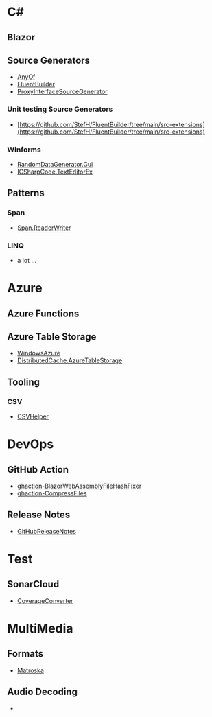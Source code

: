 # C#

## Blazor

## Source Generators
- [AnyOf](https://github.com/StefH/AnyOf)
- [FluentBuilder](https://github.com/StefH/FluentBuilder)
- [ProxyInterfaceSourceGenerator](https://github.com/StefH/ProxyInterfaceSourceGenerator)

### Unit testing Source Generators
- [https://github.com/StefH/FluentBuilder/tree/main/src-extensions](https://github.com/StefH/FluentBuilder/tree/main/src-extensions)


### Winforms
- [RandomDataGenerator.Gui](https://github.com/StefH/RandomDataGenerator/tree/master/src/RandomDataGenerator.Gui)
- [ICSharpCode.TextEditorEx](https://github.com/StefH/ICSharpCode.TextEditorEx)

## Patterns
### Span
- [Span.ReaderWriter](https://github.com/StefH/Matroska/tree/main/src/Span.ReaderWriter)

### LINQ
- a lot ...

# Azure
## Azure Functions

## Azure Table Storage
- [WindowsAzure](https://github.com/dtretyakov/WindowsAzure)
- [DistributedCache.AzureTableStorage](https://github.com/StefH/DistributedCache.AzureTableStorage)

## Tooling
### CSV
- [CSVHelper](https://github.com/StefH/CoronaDashboard/blob/master/src/CoronaDashboard.DataAccess/Services/Data/GetDataFromGitHubService.cs#L23)


# DevOps
## GitHub Action
- [ghaction-BlazorWebAssemblyFileHashFixer](https://github.com/StefH/ghaction-BlazorWebAssemblyFileHashFixer)
- [ghaction-CompressFiles](https://github.com/StefH/ghaction-CompressFiles)

## Release Notes
- [GitHubReleaseNotes](https://github.com/StefH/GitHubReleaseNotes)

# Test
## SonarCloud
- [CoverageConverter](https://github.com/StefH/CoverageConverter)


# MultiMedia
## Formats
- [Matroska](https://github.com/StefH/Matroska)

## Audio Decoding
- 